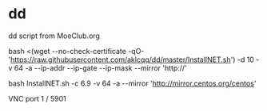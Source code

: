 # dd
dd script from MoeClub.org

bash <(wget --no-check-certificate -qO- 'https://raw.githubusercontent.com/aklcqq/dd/master/InstallNET.sh') -d 10 -v 64 -a --ip-addr <ip> --ip-gate <gateway> --ip-mask <netmask> --mirror 'http://<mirror>'


bash InstallNET.sh -c 6.9 -v 64 -a --mirror 'http://mirror.centos.org/centos'

VNC port 1 / 5901 
